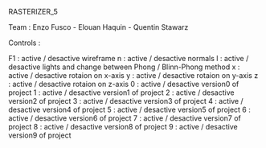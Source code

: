 RASTERIZER_5


Team : Enzo Fusco - Elouan Haquin - Quentin Stawarz

Controls :

F1 : active / desactive wireframe
n : active / desactive normals
l : active / desactive lights and change between Phong / Blinn-Phong method
x : active / desactive rotaion on x-axis
y : active / desactive rotaion on y-axis
z : active / desactive rotaion on z-axis
0 : active / desactive version0 of project
1 : active / desactive version1 of project
2 : active / desactive version2 of project
3 : active / desactive version3 of project
4 : active / desactive version4 of project
5 : active / desactive version5 of project
6 : active / desactive version6 of project
7 : active / desactive version7 of project
8 : active / desactive version8 of project
9 : active / desactive version9 of project





















